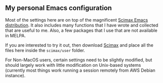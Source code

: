## My personal Emacs configuration

Most of the settings here are on top of the magnificent  [Scimax Emacs distribution](https://github.com/jkitchin/scimax/). It also includes many functions that I have wrote and collected that are useful to me. Also, a few packages that I use that are not available in MELPA.  

If you are interested to try it out, then download [Scimax](https://github.com/jkitchin/scimax/) and place all the files here inside the `scimax/user` folder.

For Non-MacOS users, certain settings need to be slightly modified, but should largely work with little modification on Unix-based systems (currently most things work running a session remotely from AWS Debian instance).
